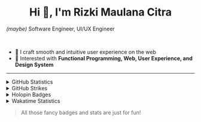 <h1 align="center">Hi 👋, I'm Rizki Maulana Citra</h1>

_(maybe)_ Software Engineer, UI/UX Engineer
<!-- p align="left"> <img src="https://komarev.com/ghpvc/?username=rimzzlabs&label=Profile%20views&color=0e75b6&style=flat" alt="rizkimcitraa" /> </p> -->

<br />

- 🎨 I craft smooth and intuitive user experience on the web
- 👀 Interested with **Functional Programming, Web, User Experience, and Design System**

<hr />

<details>
  <summary>GitHub Statistics</summary>
  
  <hr />
  <p align="left">
    &nbsp;<img src="https://github-readme-stats.vercel.app/api?username=rimzzlabs&show_icons=true" alt="rizkimcitraa" />
  </p>

  <p align="left">
    <img height="154" src="https://github-readme-stats.vercel.app/api/top-langs/?username=rimzzlabs&layout=compact&hide=php,scss,shell&langs_count=7" />
  </p>
</details>

<details>
  <summary>GitHub Strikes</summary>
  
  <hr />
  <p align="left">
    <img src="https://github-readme-streak-stats.herokuapp.com/?user=rimzzlabs&" alt="rizkimcitraa" />
  </p>
</details>

<details>
  <summary>
    Holopin Badges
  </summary>
  
  <hr />
  
  [![@rimzzlabs's Holopin board](https://holopin.me/rizkimcitra)](https://holopin.io/@rizkimcitra)
</details>

<details>
  <summary>Wakatime Statistics</summary>
  
- Languages overall
  <hr />
  
  <p align="left">
    <img src="https://wakatime.com/share/@rizkimcitra/90c2e551-9021-4c2e-a087-12625f6453ef.png" alt="Wakatime Stats" />
  </p>
</details>

> All those fancy badges and stats are just for fun!

